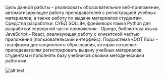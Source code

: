 Цель данной работы – реализовать образовательное веб-приложение, автоматизирующее работу преподавателей с регистрацией учебных материалов,
а также работу по выдаче материалов студентам. 
Средства разработки: СУБД SQLLite, фреймворк языка Python для разработки серверной части приложения – Django, библиотека языка JavaScript – React,
реализующая работу с клиентской частью приложения (пользовательский интерфейс). 
Подсистема «DOT Edu» - платформа дистанционного образования, которая позволяет преподавателям регистрировать выдачу учебных материалов студентам
и пополнять базу учебников своими методическими работами. 

![alt text](https://raw.githubusercontent.com/KarinaInTrouble/Django_React_Proj/main/path/to/1.png)

